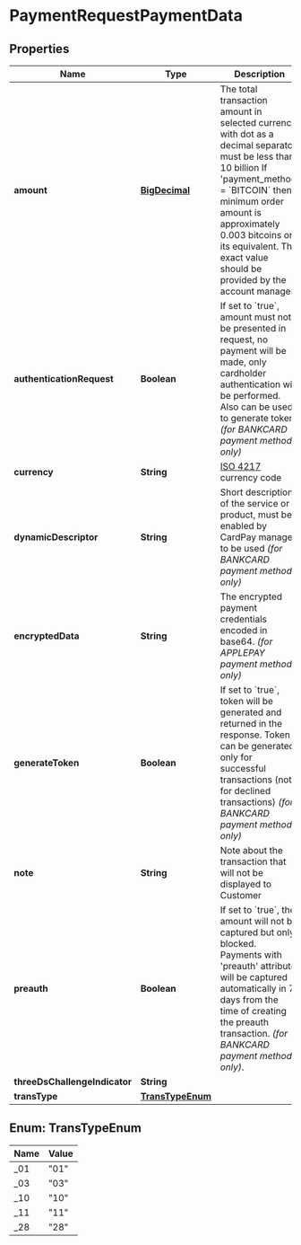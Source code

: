 
# PaymentRequestPaymentData

## Properties
Name | Type | Description | Notes
------------ | ------------- | ------------- | -------------
**amount** | [**BigDecimal**](BigDecimal.md) | The total transaction amount in selected currency with dot as a decimal separator, must be less than 10 billion If &#39;payment_method&#39; &#x3D; &#x60;BITCOIN&#x60; then minimum order amount is approximately 0.003 bitcoins or its equivalent. The exact value should be provided by the account manager. | 
**authenticationRequest** | **Boolean** | If set to &#x60;true&#x60;, amount must not be presented in request, no payment will be made, only cardholder authentication will be performed. Also can be used to generate token. *(for BANKCARD payment method only)* |  [optional]
**currency** | **String** | [ISO 4217](https://en.wikipedia.org/wiki/ISO_4217) currency code | 
**dynamicDescriptor** | **String** | Short description of the service or product, must be enabled by CardPay manager to be used *(for BANKCARD payment method only)* |  [optional]
**encryptedData** | **String** | The encrypted payment credentials encoded in base64. *(for APPLEPAY payment method only)* |  [optional]
**generateToken** | **Boolean** | If set to &#x60;true&#x60;, token will be generated and returned in the response. Token can be generated only for successful transactions (not for declined transactions) *(for BANKCARD payment method only)* |  [optional]
**note** | **String** | Note about the transaction that will not be displayed to Customer |  [optional]
**preauth** | **Boolean** | If set to &#x60;true&#x60;, the amount will not be captured but only blocked. Payments with &#39;preauth&#39; attribute will be captured automatically in 7 days from the time of creating the preauth transaction. *(for BANKCARD payment method only)*. |  [optional]
**threeDsChallengeIndicator** | **String** |  |  [optional]
**transType** | [**TransTypeEnum**](#TransTypeEnum) |  |  [optional]


<a name="TransTypeEnum"></a>
## Enum: TransTypeEnum
Name | Value
---- | -----
_01 | &quot;01&quot;
_03 | &quot;03&quot;
_10 | &quot;10&quot;
_11 | &quot;11&quot;
_28 | &quot;28&quot;



